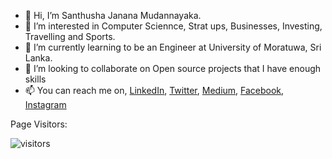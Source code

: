 - 👋 Hi, I’m Santhusha Janana Mudannayaka.
- 👀 I’m interested in Computer Sciennce, Strat ups, Businesses, Investing, Travelling and Sports.
- 🌱 I’m currently learning to be an Engineer at University of Moratuwa, Sri Lanka.
- 💞️ I’m looking to collaborate on Open source projects that I have enough skills
- 📫 You can reach me on, [LinkedIn](https://www.linkedin.com/in/santhusha-janana-mudannayaka), [Twitter](https://twitter.com/SanthushaJanana), [Medium](https://santhushajanana.medium.com/), [Facebook](https://www.facebook.com/santhushajanana.mudannayaka), [Instagram](https://www.instagram.com/santhusha_janana/)

Page Visitors: 

![visitors](https://visitor-badge.laobi.icu/badge?page_id=Santhusha-bit)

<!---
Santhusha-bit/Santhusha-bit is a ✨ special ✨ repository because its `README.md` (this file) appears on your GitHub profile.
You can click the Preview link to take a look at your changes.
--->
